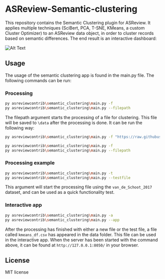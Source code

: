 # ASReview-Semantic-clustering
This repository contains the Semantic Clustering plugin for ASReview. It applies
multiple techniques (SciBert, PCA, T-SNE, KMeans, a custom Cluster Optimizer) to
an ASReview data object, in order to cluster records based on semantic
differences. The end result is an interactive dashboard:

![Alt Text](/docs/cord19_semantic_clusters.gif)

## Usage
The usage of the semantic clustering app is found in the main.py file. The
following commands can be run:

### Processing
```bash
py asreviewcontrib\semantic_clustering\main.py -f
py asreviewcontrib\semantic_clustering\main.py --filepath
```

The filepath argument starts the processing of a file for clustering. This file
will be saved to `\data` after the processing is done. It can be run the
following way:

```bash
py asreviewcontrib\semantic_clustering\main.py -f "https://raw.githubusercontent.com/asreview/systematic-review-datasets/master/datasets/van_de_Schoot_2017/output/van_de_Schoot_2017.csv"
```

```bash
py asreviewcontrib\semantic_clustering\main.py -f
py asreviewcontrib\semantic_clustering\main.py --filepath
```

### Processing example
```bash
py asreviewcontrib\semantic_clustering\main.py -t
py asreviewcontrib\semantic_clustering\main.py --testfile
```

This argument will start the processing file using the `van_de_Schoot_2017`
dataset, and can be used as a quick functionality test.

### Interactive app
```bash
py asreviewcontrib\semantic_clustering\main.py -a
py asreviewcontrib\semantic_clustering\main.py --app
```

After the processing has finished with either a new file or the test file, a
file called `kmeans_df.csv` has appeared in the data folder. This file can be
used in the interactive app. When the server has been started with the command
above, it can be found at `http://127.0.0.1:8050/` in your browser.

## License

MIT license
